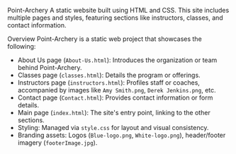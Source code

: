Point-Archery
A static website built using HTML and CSS. This site includes multiple pages and styles, featuring sections like instructors, classes, and contact information.

Overview
Point-Archery is a static web project that showcases the following:

- About Us page (`About-Us.html`): Introduces the organization or team behind Point-Archery.
- Classes page (`classes.html`): Details the program or offerings.
- Instructors page (`instructors.html`): Profiles staff or coaches, accompanied by images like `Amy Smith.png`, `Derek Jenkins.png`, etc.
- Contact page (`Contact.html`): Provides contact information or form details.
- Main page (`index.html`): The site's entry point, linking to the other sections.
- Styling: Managed via `style.css` for layout and visual consistency.
- Branding assets: Logos (`Blue-logo.png`, `White-logo.png`), header/footer imagery (`footerImage.jpg`).
